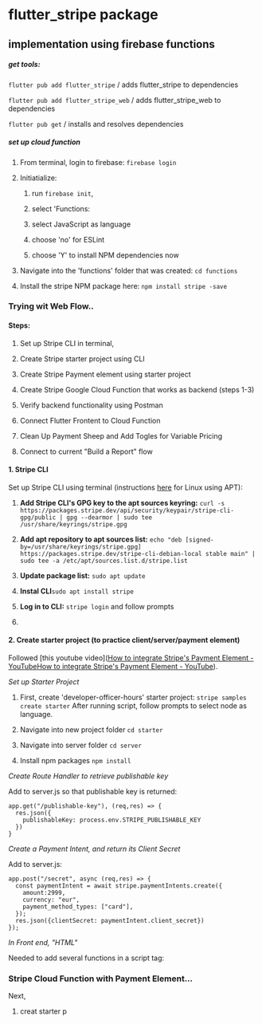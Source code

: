 # flutter_stripe package

## implementation using firebase functions

##### get tools:

`flutter pub add flutter_stripe`  / adds flutter_stripe to dependencies

`flutter pub add flutter_stripe_web` / adds flutter_stripe_web to dependencies

`flutter pub get` / installs and resolves dependencies

##### set up cloud function

1. From terminal, login to firebase: `firebase login`

2. Initiatialize:
   
   1. run `firebase init`, 
   
   2. select 'Functions: 
   
   3. select JavaScript as language
   
   4. choose 'no' for ESLint
   
   5. choose 'Y' to install NPM dependencies now

3. Navigate into the 'functions' folder that was created: `cd functions`

4. Install the stripe NPM package here: `npm install stripe -save`

### Trying wit Web Flow..

#### Steps:

1. Set up Stripe CLI in terminal,

2. Create Stripe starter project using CLI

3. Create Stripe Payment element using starter project

4. Create Stripe Google Cloud Function that works as backend (steps 1-3)

5. Verify backend functionality using Postman

6. Connect Flutter Frontent to Cloud Function

7. Clean Up Payment Sheep and Add Togles for Variable Pricing

8. Connect to current "Build a Report" flow

#### 1. Stripe CLI

Set up Stripe CLI using terminal (instructions [here](https://stripe.com/docs/stripe-cli) for Linux using APT):

1. **Add Stripe CLI's GPG key to the apt sources keyring:** `curl -s https://packages.stripe.dev/api/security/keypair/stripe-cli-gpg/public | gpg --dearmor | sudo tee /usr/share/keyrings/stripe.gpg`

2. **Add apt repository to apt sources list:** `echo "deb [signed-by=/usr/share/keyrings/stripe.gpg] https://packages.stripe.dev/stripe-cli-debian-local stable main" | sudo tee -a /etc/apt/sources.list.d/stripe.list`

3. **Update package list:** `sudo apt update`

4. **Instal CLI**`sudo apt install stripe`

5. **Log in to CLI:** `stripe login` and follow prompts

6. 

#### 2. Create starter project (to practice client/server/payment element)

Followed [this youtube video]([How to integrate Stripe&#39;s Payment Element - YouTube](https://www.youtube.com/watch?v=MfFCg7kYCa4)[How to integrate Stripe&#39;s Payment Element - YouTube](https://www.youtube.com/watch?v=MfFCg7kYCa4)).

*Set up Starter Project*

1. First, create 'developer-officer-hours' starter project: `stripe samples create starter` After running script, follow prompts to select node as language.

2. Navigate into new project folder `cd starter`

3. Navigate into server folder `cd server`

4. Install npm packages `npm install`

*Create Route Handler to retrieve publishable key*

Add to server.js so that publishable key is returned:

```
app.get("/publishable-key"), (req,res) => {
  res.json({
    publishableKey: process.env.STRIPE_PUBLISHABLE_KEY
  })
}
```

*Create a Payment Intent, and retur$n$ its Client Secret*

Add to server.js:

```
app.post("/secret", async (req,res) => {
  const paymentIntent = await stripe.paymentIntents.create({
    amount:2999,
    currency: "eur",
    payment_method_types: ["card"],
  });
  res.json({clientSecret: paymentIntent.client_secret})
});
```

*In Front end, "HTML"*

Needed to add several functions in a script tag:

<script>

// Run this script when button is pressed:

document.addEventListener("DOMContentLoaded", async() => {

// 1. Fetch the Publishable Key

const { publishableKey } = await fetch("/publishable-key").then(r => r.json())



// 2. Initialize Sripe.js

console.log("initializing stripe...");

const stripe = Stripe(publishableKey);



// 3. Fetch the client secret

console.log("fetching client secret...")

const { clientSecret } = await fetch("/secret",{ method:"POST" }).then(

(r) =>r.json()

);

console.log("PRINTING JSON:");

console.log(clientSecret);

// 4. Create and Mount Payment Element

console.log("Creating payment element...");

const element = await stripe.elements({ clientSecret }); // ** NEEDED UPDATE **

const paymentElement = await element.create("payment", { clientSecret }); // create payment element

await paymentElement.mount("#payment-element"); // mount to front-end using html ID tag



// 5. Add an Event Listener and Submit Payment

const form = document.querySelector("#payment-form"); // select form

// const form_bool = document.getElementByID("#payment-form");

if (form) {

await form.addEventListener("submit", async (event) => { // add listener

event.preventDefault();

await stripe.confirmPayment({

element: paymentElement,

confirmParams: {

return_url: `localhost:4242/complete`,

}

})})}

})



</script>

### Stripe Cloud Function with Payment Element...

Next, 

1. creat starter p
